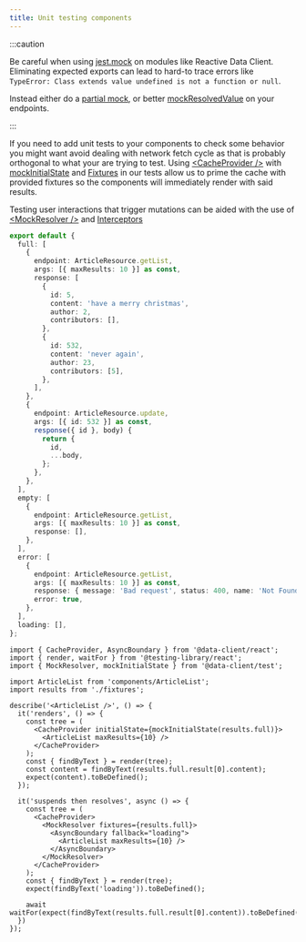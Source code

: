```yaml
---
title: Unit testing components
---
```


:::caution

Be careful when using [jest.mock](https://jestjs.io/docs/jest-object#jestmockmodulename-factory-options) on modules like Reactive Data Client. Eliminating expected
exports can lead to hard-to trace
errors like `TypeError: Class extends value undefined is not a function or null`.

Instead either do a [partial mock](https://jestjs.io/docs/mock-functions#mocking-partials),
or better [mockResolvedValue](https://jestjs.io/docs/mock-functions#mocking-modules) on your
endpoints.

:::

If you need to add unit tests to your components to check some behavior you might want
avoid dealing with network fetch cycle as that is probably orthogonal to what your are
trying to test. Using [&lt;CacheProvider /\>](../api/CacheProvider.md) with [mockInitialState](../api/mockInitialState.md) and [Fixtures](../api/Fixtures.md) in our tests allow
us to prime the cache with provided fixtures so the components will immediately render
with said results.

Testing user interactions that trigger mutations can be aided with the use of [&lt;MockResolver /\>](../api/MockResolver.md)
and [Interceptors](../api/Fixtures.md#interceptor)

```typescript title="__tests__/fixtures.ts"
export default {
  full: [
    {
      endpoint: ArticleResource.getList,
      args: [{ maxResults: 10 }] as const,
      response: [
        {
          id: 5,
          content: 'have a merry christmas',
          author: 2,
          contributors: [],
        },
        {
          id: 532,
          content: 'never again',
          author: 23,
          contributors: [5],
        },
      ],
    },
    {
      endpoint: ArticleResource.update,
      args: [{ id: 532 }] as const,
      response({ id }, body) {
        return {
          id,
          ...body,
        };
      },
    },
  ],
  empty: [
    {
      endpoint: ArticleResource.getList,
      args: [{ maxResults: 10 }] as const,
      response: [],
    },
  ],
  error: [
    {
      endpoint: ArticleResource.getList,
      args: [{ maxResults: 10 }] as const,
      response: { message: 'Bad request', status: 400, name: 'Not Found' },
      error: true,
    },
  ],
  loading: [],
};
```

```tsx title="__tests__/ArticleList.tsx"
import { CacheProvider, AsyncBoundary } from '@data-client/react';
import { render, waitFor } from '@testing-library/react';
import { MockResolver, mockInitialState } from '@data-client/test';

import ArticleList from 'components/ArticleList';
import results from './fixtures';

describe('<ArticleList />', () => {
  it('renders', () => {
    const tree = (
      <CacheProvider initialState={mockInitialState(results.full)}>
        <ArticleList maxResults={10} />
      </CacheProvider>
    );
    const { findByText } = render(tree);
    const content = findByText(results.full.result[0].content);
    expect(content).toBeDefined();
  });

  it('suspends then resolves', async () => {
    const tree = (
      <CacheProvider>
        <MockResolver fixtures={results.full}>
          <AsyncBoundary fallback="loading">
            <ArticleList maxResults={10} />
          </AsyncBoundary>
        </MockResolver>
      </CacheProvider>
    );
    const { findByText } = render(tree);
    expect(findByText('loading')).toBeDefined();

    await waitFor(expect(findByText(results.full.result[0].content)).toBeDefined());
  })
});
```
